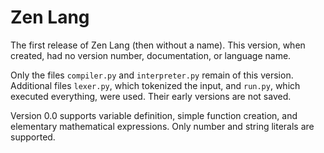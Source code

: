 # Zen Lang
The first release of Zen Lang (then without a name). This version, when created, had no version number, documentation, or language name. 

Only the files `compiler.py` and `interpreter.py` remain of this version. Additional files `lexer.py`, which tokenized the input, and `run.py`, which executed everything, were used. Their early versions are not saved.

Version 0.0 supports variable definition, simple function creation, and elementary mathematical expressions. Only number and string literals are supported.
